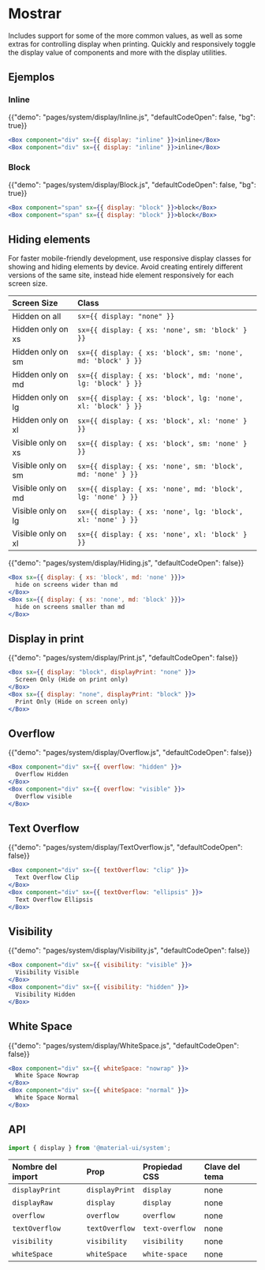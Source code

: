 # Mostrar

<p class="description">Includes support for some of the more common values, as well as some extras for controlling display when printing. Quickly and responsively toggle the display value of components and more with the display utilities.</p>

## Ejemplos

### Inline

{{"demo": "pages/system/display/Inline.js", "defaultCodeOpen": false, "bg": true}}

```jsx
<Box component="div" sx={{ display: "inline" }}>inline</Box>
<Box component="div" sx={{ display: "inline" }}>inline</Box>
```

### Block

{{"demo": "pages/system/display/Block.js", "defaultCodeOpen": false, "bg": true}}

```jsx
<Box component="span" sx={{ display: "block" }}>block</Box>
<Box component="span" sx={{ display: "block" }}>block</Box>
```

## Hiding elements

For faster mobile-friendly development, use responsive display classes for showing and hiding elements by device. Avoid creating entirely different versions of the same site, instead hide element responsively for each screen size.

| Screen Size        | Class                                                        |
|:------------------ |:------------------------------------------------------------ |
| Hidden on all      | `sx={{ display: "none" }}`                                   |
| Hidden only on xs  | `sx={{ display: { xs: 'none', sm: 'block' } }}`              |
| Hidden only on sm  | `sx={{ display: { xs: 'block', sm: 'none', md: 'block' } }}` |
| Hidden only on md  | `sx={{ display: { xs: 'block', md: 'none', lg: 'block' } }}` |
| Hidden only on lg  | `sx={{ display: { xs: 'block', lg: 'none', xl: 'block' } }}` |
| Hidden only on xl  | `sx={{ display: { xs: 'block', xl: 'none' } }}`              |
| Visible only on xs | `sx={{ display: { xs: 'block', sm: 'none' } }}`              |
| Visible only on sm | `sx={{ display: { xs: 'none', sm: 'block', md: 'none' } }}`  |
| Visible only on md | `sx={{ display: { xs: 'none', md: 'block', lg: 'none' } }}`  |
| Visible only on lg | `sx={{ display: { xs: 'none', lg: 'block', xl: 'none' } }}`  |
| Visible only on xl | `sx={{ display: { xs: 'none', xl: 'block' } }}`              |

{{"demo": "pages/system/display/Hiding.js", "defaultCodeOpen": false}}

```jsx
<Box sx={{ display: { xs: 'block', md: 'none' }}}>
  hide on screens wider than md
</Box>
<Box sx={{ display: { xs: 'none', md: 'block' }}}>
  hide on screens smaller than md
</Box>
```

## Display in print

{{"demo": "pages/system/display/Print.js", "defaultCodeOpen": false}}

```jsx
<Box sx={{ display: "block", displayPrint: "none" }}>
  Screen Only (Hide on print only)
</Box>
<Box sx={{ display: "none", displayPrint: "block" }}>
  Print Only (Hide on screen only)
</Box>
```

## Overflow

{{"demo": "pages/system/display/Overflow.js", "defaultCodeOpen": false}}

```jsx
<Box component="div" sx={{ overflow: "hidden" }}>
  Overflow Hidden
</Box>
<Box component="div" sx={{ overflow: "visible" }}>
  Overflow visible
</Box>
```

## Text Overflow

{{"demo": "pages/system/display/TextOverflow.js", "defaultCodeOpen": false}}

```jsx
<Box component="div" sx={{ textOverflow: "clip" }}>
  Text Overflow Clip
</Box>
<Box component="div" sx={{ textOverflow: "ellipsis" }}>
  Text Overflow Ellipsis
</Box>
```

## Visibility

{{"demo": "pages/system/display/Visibility.js", "defaultCodeOpen": false}}

```jsx
<Box component="div" sx={{ visibility: "visible" }}>
  Visibility Visible
</Box>
<Box component="div" sx={{ visibility: "hidden" }}>
  Visibility Hidden
</Box>
```

## White Space

{{"demo": "pages/system/display/WhiteSpace.js", "defaultCodeOpen": false}}

```jsx
<Box component="div" sx={{ whiteSpace: "nowrap" }}>
  White Space Nowrap
</Box>
<Box component="div" sx={{ whiteSpace: "normal" }}>
  White Space Normal
</Box>
```

## API

```js
import { display } from '@material-ui/system';
```

| Nombre del import | Prop           | Propiedad CSS   | Clave del tema |
|:----------------- |:-------------- |:--------------- |:-------------- |
| `displayPrint`    | `displayPrint` | `display`       | none           |
| `displayRaw`      | `display`      | `display`       | none           |
| `overflow`        | `overflow`     | `overflow`      | none           |
| `textOverflow`    | `textOverflow` | `text-overflow` | none           |
| `visibility`      | `visibility`   | `visibility`    | none           |
| `whiteSpace`      | `whiteSpace`   | `white-space`   | none           |
